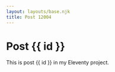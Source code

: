 ```yaml
---
layout: layouts/base.njk
title: Post 12004
---
```


# Post {{ id }}

This is post {{ id }} in my Eleventy project.
